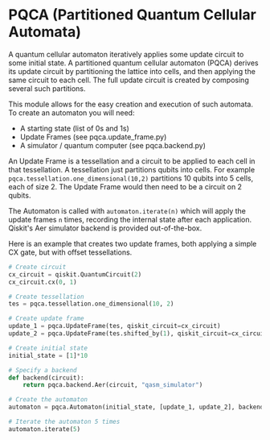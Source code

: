 # PQCA (Partitioned Quantum Cellular Automata)

A quantum cellular automaton iteratively applies some update circuit to some initial state.
A partitioned quantum cellular automaton (PQCA) derives its update circuit by partitioning
the lattice into cells, and then applying the same circuit to each cell.
The full update circuit is created by composing several such partitions.

This module allows for the easy creation and execution of such automata.
To create an automaton you will need:
 - A starting state (list of 0s and 1s)
 - Update Frames (see pqca.update_frame.py)
 - A simulator / quantum computer (see pqca.backend.py)

An Update Frame is a tessellation and a circuit to be applied
to each cell in that tessellation.
A tessellation just partitions qubits into cells. For example
`pqca.tessellation.one_dimensional(10,2)`
partitions 10 qubits into 5 cells, each of size 2.
The Update Frame would then need to be a circuit on 2 qubits.

The Automaton is called with `automaton.iterate(n)` which will apply the update frames `n` times,
recording the internal state after each application.
Qiskit's Aer simulator backend is provided out-of-the-box.

Here is an example that creates two update frames,
both applying a simple CX gate, but with offset tessellations.
```python
# Create circuit
cx_circuit = qiskit.QuantumCircuit(2)
cx_circuit.cx(0, 1)

# Create tessellation
tes = pqca.tessellation.one_dimensional(10, 2)

# Create update frame
update_1 = pqca.UpdateFrame(tes, qiskit_circuit=cx_circuit)
update_2 = pqca.UpdateFrame(tes.shifted_by(1), qiskit_circuit=cx_circuit)

# Create initial state
initial_state = [1]*10

# Specify a backend
def backend(circuit):
    return pqca.backend.Aer(circuit, "qasm_simulator")

# Create the automaton
automaton = pqca.Automaton(initial_state, [update_1, update_2], backend)

# Iterate the automaton 5 times
automaton.iterate(5)
```
